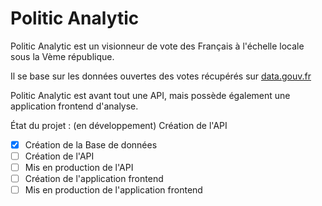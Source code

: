 # Politic Analytic

Politic Analytic est un visionneur de vote des Français à l'échelle locale sous la Vème république.

Il se base sur les données ouvertes des votes récupérés sur [data.gouv.fr](https://data.gouv.fr)

Politic Analytic est avant tout une API, mais possède également une application frontend d'analyse.



État du projet : (en développement) Création de l'API

- [x] Création de la Base de données
- [ ] Création de l'API
- [ ] Mis en production de l'API
- [ ] Création de l'application frontend
- [ ] Mis en production de l'application frontend
